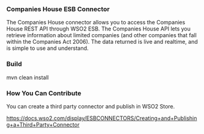### Companies House ESB Connector

The Companies House connector allows you to access the Companies House REST API through WSO2 ESB.
The Companies House API lets you retrieve information about limited companies (and other companies
that fall within the Companies Act 2006). The data returned is live and real­time, and is simple
to use and understand.

### Build

mvn clean install

### How You Can Contribute
You can create a third party connector and publish in WSO2 Store.

https://docs.wso2.com/display/ESBCONNECTORS/Creating+and+Publishing+a+Third+Party+Connector